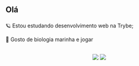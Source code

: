 <h2>

Olá 
<br>

</h2>

🪐 Estou estudando desenvolvimento web na Trybe;
  
🐬 Gosto de biologia marinha e jogar
 
 
</br>
 
<div align="center">
  <a href="https://www.linkedin.com/in/lauro-pereira-sr/" target="_blank"><img src="https://img.shields.io/badge/-LinkedIn-%230077B5?style=for-the-badge&logo=linkedin&logoColor=white" target="_blank"></a>
  <a href = "mailto: lauropereirasr01@gmail.com"><img src="https://img.shields.io/badge/Gmail-D14836?style=for-the-badge&logo=gmail&logoColor=white" ></a>
 
</div>
